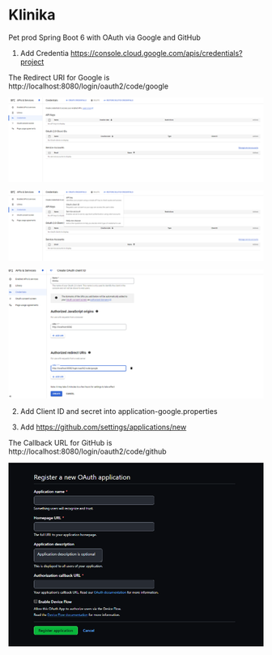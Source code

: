 # Klinika
Pet prod Spring Boot 6 with OAuth via Google and GitHub

1. Add Credentia 
https://console.cloud.google.com/apis/credentials?project

The Redirect URI for Google is http://localhost:8080/login/oauth2/code/google

![alt text](src/main/resources/images/image.png)

![alt text](src/main/resources/images/image-1.png)

![alt text](src/main/resources/images/image-2.png)

2. Add Client ID and secret into application-google.properties

3. Add https://github.com/settings/applications/new

The Callback URL for GitHub is http://localhost:8080/login/oauth2/code/github

![alt text](src/main/resources/images/image-3.png)
